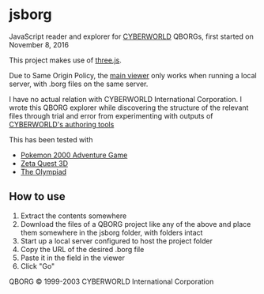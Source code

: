 # jsborg
JavaScript reader and explorer for [CYBERWORLD](http://wayback.archive.org/web/20030202000627/http://www.cyberworldcorp.com/) QBORGs, first started on November 8, 2016

This project makes use of [three.js](https://github.com/mrdoob/three.js/).

Due to Same Origin Policy, the [main viewer](qborgprototype.html) only works when running a local server, with .borg files on the same server.

I have no actual relation with CYBERWORLD International Corporation. I wrote this QBORG explorer while discovering the structure of the relevant files through trial and error from experimenting with outputs of [CYBERWORLD's authoring tools](http://web.archive.org/web/20030204221240/http://www.cwarp.com:80/downloads/index.html)

This has been tested with
* [Pokemon 2000 Adventure Game](http://web.archive.org/web/20061105053936/http://p2kmovie.warnerbros.com/worlds.html)
* [Zeta Quest 3D](http://web.archive.org/web/20020706213551/http://www2.warnerbros.com/web/zeta-kids/quest.jsp)
* [The Olympiad](http://web.archive.org/web/20021204151916/http://www.cyberworldcorp.com:80/new/featureworlds/featworlds_cs_olympiad.asp)

## How to use
1. Extract the contents somewhere
2. Download the files of a QBORG project like any of the above and place them somewhere in the jsborg folder, with folders intact
3. Start up a local server configured to host the project folder
4. Copy the URL of the desired .borg file
5. Paste it in the field in the viewer
6. Click "Go"

QBORG &copy; 1999-2003 CYBERWORLD International Corporation